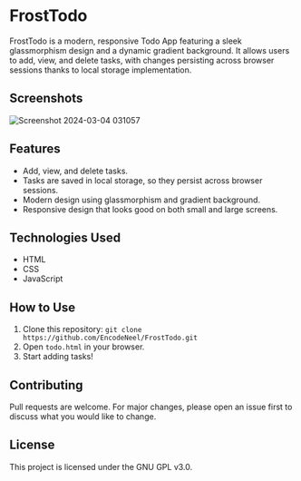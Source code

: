 # FrostTodo

FrostTodo is a modern, responsive Todo App featuring a sleek glassmorphism design and a dynamic gradient background. It allows users to add, view, and delete tasks, with changes persisting across browser sessions thanks to local storage implementation.

## Screenshots

![Screenshot 2024-03-04 031057](https://github.com/EncodeNeel/FrostTodo/assets/121226186/a21dd86b-ce87-4eda-a0b1-c4feb0bb3bb9)

## Features

- Add, view, and delete tasks.
- Tasks are saved in local storage, so they persist across browser sessions.
- Modern design using glassmorphism and gradient background.
- Responsive design that looks good on both small and large screens.

## Technologies Used

- HTML
- CSS
- JavaScript

## How to Use

1. Clone this repository: `git clone https://github.com/EncodeNeel/FrostTodo.git`
2. Open `todo.html` in your browser.
3. Start adding tasks!


## Contributing

Pull requests are welcome. For major changes, please open an issue first to discuss what you would like to change.

## License

This project is licensed under the GNU GPL v3.0.
